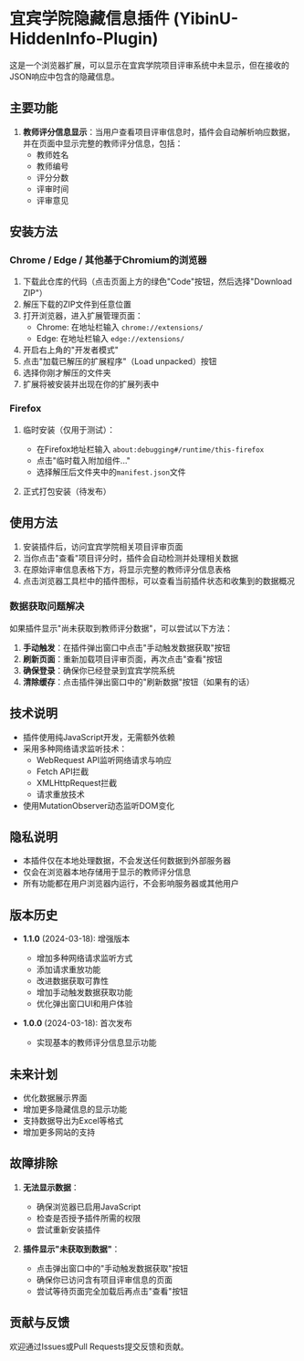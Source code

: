 # 宜宾学院隐藏信息插件 (YibinU-HiddenInfo-Plugin)

这是一个浏览器扩展，可以显示在宜宾学院项目评审系统中未显示，但在接收的JSON响应中包含的隐藏信息。

## 主要功能

1. **教师评分信息显示**：当用户查看项目评审信息时，插件会自动解析响应数据，并在页面中显示完整的教师评分信息，包括：
   - 教师姓名
   - 教师编号
   - 评分分数
   - 评审时间
   - 评审意见

## 安装方法

### Chrome / Edge / 其他基于Chromium的浏览器

1. 下载此仓库的代码（点击页面上方的绿色"Code"按钮，然后选择"Download ZIP"）
2. 解压下载的ZIP文件到任意位置
3. 打开浏览器，进入扩展管理页面：
   - Chrome: 在地址栏输入 `chrome://extensions/`
   - Edge: 在地址栏输入 `edge://extensions/`
4. 开启右上角的"开发者模式"
5. 点击"加载已解压的扩展程序"（Load unpacked）按钮
6. 选择你刚才解压的文件夹
7. 扩展将被安装并出现在你的扩展列表中

### Firefox

1. 临时安装（仅用于测试）：
   - 在Firefox地址栏输入 `about:debugging#/runtime/this-firefox`
   - 点击"临时载入附加组件..."
   - 选择解压后文件夹中的`manifest.json`文件

2. 正式打包安装（待发布）

## 使用方法

1. 安装插件后，访问宜宾学院相关项目评审页面
2. 当你点击"查看"项目评分时，插件会自动检测并处理相关数据
3. 在原始评审信息表格下方，将显示完整的教师评分信息表格
4. 点击浏览器工具栏中的插件图标，可以查看当前插件状态和收集到的数据概况

### 数据获取问题解决

如果插件显示"尚未获取到教师评分数据"，可以尝试以下方法：

1. **手动触发**：在插件弹出窗口中点击"手动触发数据获取"按钮
2. **刷新页面**：重新加载项目评审页面，再次点击"查看"按钮
3. **确保登录**：确保你已经登录到宜宾学院系统
4. **清除缓存**：点击插件弹出窗口中的"刷新数据"按钮（如果有的话）

## 技术说明

- 插件使用纯JavaScript开发，无需额外依赖
- 采用多种网络请求监听技术：
  - WebRequest API监听网络请求与响应
  - Fetch API拦截
  - XMLHttpRequest拦截
  - 请求重放技术
- 使用MutationObserver动态监听DOM变化

## 隐私说明

- 本插件仅在本地处理数据，不会发送任何数据到外部服务器
- 仅会在浏览器本地存储用于显示的教师评分信息
- 所有功能都在用户浏览器内运行，不会影响服务器或其他用户

## 版本历史

- **1.1.0** (2024-03-18): 增强版本
  - 增加多种网络请求监听方式
  - 添加请求重放功能
  - 改进数据获取可靠性
  - 增加手动触发数据获取功能
  - 优化弹出窗口UI和用户体验
  
- **1.0.0** (2024-03-18): 首次发布
  - 实现基本的教师评分信息显示功能

## 未来计划

- 优化数据展示界面
- 增加更多隐藏信息的显示功能
- 支持数据导出为Excel等格式
- 增加更多网站的支持

## 故障排除

1. **无法显示数据**：
   - 确保浏览器已启用JavaScript
   - 检查是否授予插件所需的权限
   - 尝试重新安装插件

2. **插件显示"未获取到数据"**：
   - 点击弹出窗口中的"手动触发数据获取"按钮
   - 确保你已访问含有项目评审信息的页面
   - 尝试等待页面完全加载后再点击"查看"按钮

## 贡献与反馈

欢迎通过Issues或Pull Requests提交反馈和贡献。 